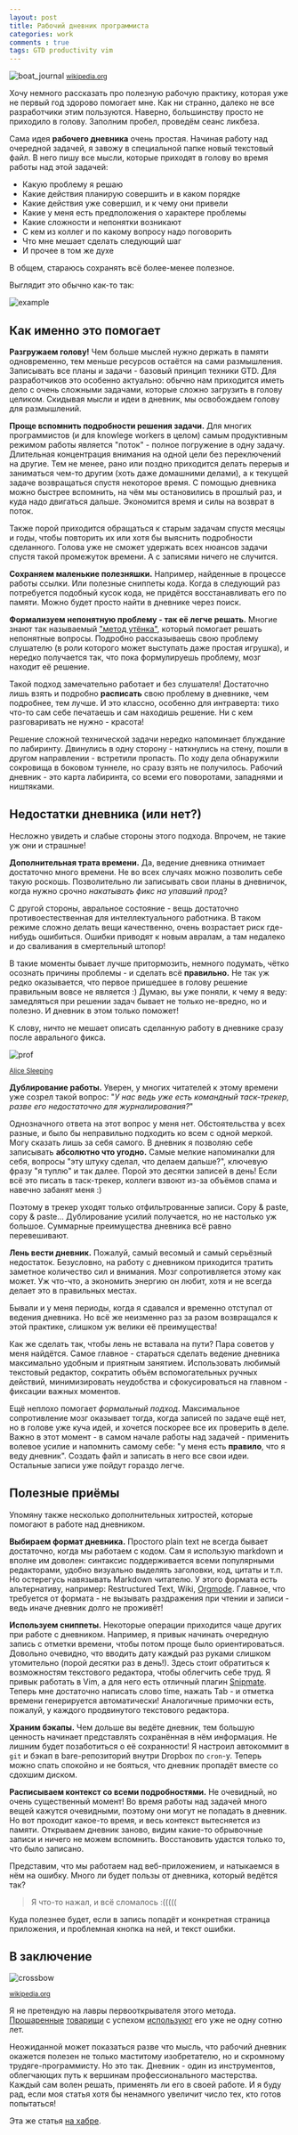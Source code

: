 ```yaml
---
layout: post
title: Рабочий дневник программиста
categories: work
comments : true
tags: GTD productivity vim
---
```


![boat_journal](/images/worklogs/640px-Grand_Turk.jpg)
<small><a href="https://en.wikipedia.org/wiki/Logbook#/media/File:Grand_Turk(34).jpg">wikipedia.org</a></small>

Хочу немного рассказать про полезную рабочую практику, которая уже не первый год здорово помогает мне.
Как ни странно, далеко не все разработчики этим пользуются.
Наверно, большинству просто не приходило в голову.
Заполним пробел, проведём сеанс ликбеза.

Сама идея **рабочего дневника** очень простая.
Начиная работу над очередной задачей, я завожу в специальной папке новый текстовый файл.
В него пишу все мысли, которые приходят в голову во время работы над этой задачей:

 * Какую проблему я решаю
 * Какие действия планирую совершить и в каком порядке
 * Какие действия уже совершил, и к чему они привели
 * Какие у меня есть предположения о характере проблемы
 * Какие сложности и непонятки возникают
 * С кем из коллег и по какому вопросу надо поговорить
 * Что мне мешает сделать следующий шаг
 * И прочее в том же духе

В общем, стараюсь сохранять всё более-менее полезное.

Выглядит это обычно как-то так:

![example](/images/worklogs/worklogs_example.png)

Как именно это помогает
---

**Разгружаем голову!**
Чем больше мыслей нужно держать в памяти одновременно, тем меньше ресурсов остаётся на сами размышления.
Записывать все планы и задачи - базовый принцип техники GTD.
Для разработчиков это особенно актуально: обычно нам приходится иметь дело с очень сложными задачами, которые сложно загрузить в голову целиком.
Скидывая мысли и идеи в дневник, мы освобождаем голову для размышлений.

**Проще вспомнить подробности решения задачи.**
Для многих программистов (и для knowlege workers в целом) самым продуктивным режимом работы является "поток" - полное погружение в одну задачу.
Длительная концентрация внимания на одной цели без переключений на другие.
Тем не менее, рано или поздно приходится делать перерыв и заниматься чем-то другим (хоть даже домашними делами), а к текущей задаче возвращаться спустя некоторое время.
С помощью дневника можно быстрее вспомнить, на чём мы остановились в прошлый раз, и куда надо двигаться дальше.
Экономится время и силы на возврат в поток.

Также порой приходится обращаться к старым задачам спустя месяцы и годы, чтобы повторить их или хотя бы выяснить подробности сделанного.
Голова уже не сможет удержать всех нюансов задачи спустя такой промежуток времени.
А с записями ничего не случится.

**Сохраняем маленькие полезняшки.**
Например, найденные в процессе работы ссылки.
Или полезные сниппеты кода.
Когда в следующий раз потребуется подобный кусок кода, не придётся восстанавливать его по памяти.
Можно будет просто найти в дневнике через поиск.

**Формализуем непонятную проблему - так её легче решать.**
Многие знают так называемый ["метод  утёнка"](https://ru.wikipedia.org/wiki/%D0%9C%D0%B5%D1%82%D0%BE%D0%B4_%D1%83%D1%82%D1%91%D0%BD%D0%BA%D0%B0), который помогает решать непонятные вопросы.
Подробно рассказываешь свою проблему слушателю (в роли которого может выступать даже простая игрушка), и нередко получается так, что пока формулируешь проблему, мозг находит её решение.

Такой подход замечательно работает и без слушателя!
Достаточно лишь взять и подробно **расписать** свою проблему в дневнике, чем подробнее, тем лучше.
И это классно, особенно для интраверта: тихо что-то сам себе печатаешь и сам находишь решение.
Ни с кем разговаривать не нужно - красота!

>
Решение сложной технической задачи нередко напоминает блуждание по лабиринту.
Двинулись в одну сторону - наткнулись на стену, пошли в другом направлении - встретили пропасть.
По ходу дела обнаружили сокровища в боковом туннеле, но сразу взять не получилось.
Рабочий дневник - это карта лабиринта, со всеми его поворотами, западнями и ништяками.

Недостатки дневника (или нет?)
---

Несложно увидеть и слабые стороны этого подхода.
Впрочем, не такие уж они и страшные!

**Дополнительная трата времени.**
Да, ведение дневника отнимает достаточно много времени.
Не во всех случаях можно позволить себе такую роскошь.
Позволительно ли записывать свои планы в дневничок, когда нужно срочно _накатывать фикс на упавший прод_?

С другой стороны, авральное состояние - вещь достаточно противоестественная для интеллектуального работника.
В таком режиме сложно делать вещи качественно, очень возрастает риск где-нибудь ошибиться.
Ошибки приводят к новым авралам, а там недалеко и до сваливания в смертельный штопор!

В такие моменты бывает лучше притормозить, немного подумать, чётко осознать причины проблемы - и сделать всё **правильно.**
Не так уж редко оказывается, что первое пришедшее в голову решение правильным вовсе не является :)
Думаю, вы уже поняли, к чему я веду: замедляться при решении задач бывает не только не-вредно, но и полезно.
И дневник в этом только поможет!

>
К слову, ничто не мешает описать сделанную работу в дневнике сразу после аврального фикса.

![prof](/images/worklogs/prof_fortran.png)

<small><a href="https://www.behance.net/gallery/35173039/Stickers-for-another-one-IT-conference-(DUMP2016)">Alice Sleeping</a></small>

**Дублирование работы.**
Уверен, у многих читателей к этому времени уже созрел такой вопрос: "_У нас ведь уже есть командный таск-трекер, разве его недостаточно для журналирования?_"

Однозначного ответа на этот вопрос у меня нет.
Обстоятельства у всех разные, и было бы неправильно подходить ко всем с одной меркой.
Могу сказать лишь за себя самого.
В дневник я позволяю себе записывать **абсолютно что угодно.**
Самые мелкие напоминалки для себя, вопросы "эту штуку сделал, что делаем дальше?", ключевую фразу "я туплю" и так далее.
Порой это десятки записей в день!
Если всё это писать в таск-трекер, коллеги взвоют из-за объёмов спама и навечно забанят меня :)

Поэтому в трекер уходят только отфильтрованные записи.
Copy &amp; paste, copy &amp; paste...
Дублирование усилий получается, но не настолько уж большое.
Суммарные преимущества дневника всё равно перевешивают.

**Лень вести дневник.**
Пожалуй, самый весомый и самый серьёзный недостаток.
Безусловно, на работу с дневником приходится тратить заметное количество сил и внимания.
Мозг сопротивляется этому как может.
Уж что-что, а экономить энергию он любит, хотя и не всегда делает это в правильных местах.

Бывали и у меня периоды, когда я сдавался и временно отступал от ведения дневника.
Но всё же неизменно раз за разом возвращался к этой практике, слишком уж велики её преимущества!

Как же сделать так, чтобы лень не вставала на пути?
Пара советов у меня найдётся.
Самое главное - стараться сделать ведение дневника максимально удобным и приятным занятием.
Использовать любимый текстовый редактор, сократить объём вспомогательных ручных действий, минимизировать неудобства и сфокусироваться на главном - фиксации важных моментов.

Ещё неплохо помогает _формальный подход_.
Максимальное сопротивление мозг оказывает тогда, когда записей по задаче ещё нет, но в голове уже куча идей, и хочется поскорее все их проверить в деле.
Важно в этот момент - в самом начале работы над задачей - применить волевое усилие и напомнить самому себе: "у меня есть **правило**, что я веду дневник".
Создать файл и записать в него все свои идеи.
Остальные записи уже пойдут гораздо легче.

Полезные приёмы
---

Упомяну также несколько дополнительных хитростей, которые помогают в работе над дневником.

**Выбираем формат дневника.**
Простого plain text не всегда бывает достаточно, когда мы работаем с кодом.
Сам я использую markdown и вполне им доволен: синтаксис поддерживается всеми популярными редакторами, удобно визуально выделять заголовки, код, цитаты и т.п.
Но остерегусь навязывать Markdown читателю.
У этого формата есть  альтернативу, например: Restructured Text, Wiki, [Orgmode](http://orgmode.org/).
Главное, что требуется от формата - не вызывать раздражения при чтении и записи - ведь иначе дневник долго не проживёт!

**Используем сниппеты.**
Некоторые операции приходится чаще других при работе с дневником.
Например, я привык начинать очередную запись с отметки времени, чтобы потом проще было ориентироваться.
Довольно очевидно, что вводить дату каждый раз руками слишком утомительно (порой десятки раз в день!).
Здесь стоит обратиться к возможностям текстового редактора, чтобы облегчить себе труд.
Я привык работать в Vim, а для него есть отличный плагин [Snipmate](http://www.vim.org/scripts/script.php?script_id=2540).
Теперь мне достаточно написать слово time, нажать Tab - и отметка времени генерируется автоматически!
Аналогичные примочки есть, пожалуй, у каждого продвинутого текстового редактора.

**Храним бэкапы.**
Чем дольше вы ведёте дневник, тем большую ценность начинает представлять сохранённая в нём информация.
Не лишним будет позаботиться о её сохранности!
Я настроил автокоммит в `git` и бэкап в bare-репозиторий внутри Dropbox по `cron`-у.
Теперь можно спать спокойно и не бояться, что дневник пропадёт вместе со сдохшим диском.

**Расписываем контекст со всеми подробностями.**
Не очевидный, но очень существенный момент!
Во время работы над задачей много вещей кажутся очевидными, поэтому они могут не попадать в дневник.
Но вот проходит какое-то время, и весь контекст вытесняется из памяти.
Открываем дневник заново, видим какие-то обрывочные записи и ничего не можем вспомнить.
Восстановить удастся только то, что было записано.

Представим, что мы работаем над веб-приложением, и натыкаемся в нём на ошибку.
Много ли будет пользы от дневника, который ведётся так?

> Я что-то нажал, и всё сломалось :(((((

Куда полезнее будет, если в запись попадёт и конкретная страница приложения, и проблемная кнопка на ней, и текст ошибки.

В заключение
---

![crossbow](/images/worklogs/DaVinci_Crossbow.jpg)

<small><a href="https://ru.wikipedia.org/wiki/%D0%9B%D0%B5%D0%BE%D0%BD%D0%B0%D1%80%D0%B4%D0%BE_%D0%B4%D0%B0_%D0%92%D0%B8%D0%BD%D1%87%D0%B8#/media/File:DaVinci_Crossbow.JPG">wikipedia.org</a></small>

Я не претендую на лавры первооткрывателя этого метода.
[Прошаренные](https://ru.wikipedia.org/wiki/%D0%9B%D0%B5%D0%BE%D0%BD%D0%B0%D1%80%D0%B4%D0%BE_%D0%B4%D0%B0_%D0%92%D0%B8%D0%BD%D1%87%D0%B8) [товарищи](https://ru.wikipedia.org/wiki/%D0%AD%D0%B4%D0%B8%D1%81%D0%BE%D0%BD,_%D0%A2%D0%BE%D0%BC%D0%B0%D1%81_%D0%90%D0%BB%D0%B2%D0%B0) с успехом [используют](https://ru.wikipedia.org/wiki/%D0%A2%D0%B5%D1%81%D0%BB%D0%B0,_%D0%9D%D0%B8%D0%BA%D0%BE%D0%BB%D0%B0) его уже не одну сотню лет.

Неожиданной может показаться разве что мысль, что рабочий дневник окажется полезен не только маститому изобретателю, но и скромному трудяге-программисту.
Но это так.
Дневник - один из инструментов, облегчающих путь к вершинам профессионального мастерства.
Каждый сам волен решать, применять ли его в своей работе.
И я буду рад, если моя статья хотя бы ненамного увеличит число тех, кто готов попытаться!

Эта же статья [на хабре](https://habrahabr.ru/post/324320/).
